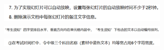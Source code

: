 ![输入图片说明](/imgs/2022-11-21/I4PKKr8CZ58ngDd1.png)

![输入图片说明](/imgs/2022-11-21/f0aS1g7Pqz0xXB9V.png)

![输入图片说明](/imgs/2022-11-21/thxbPTTKRvvoD6t8.png)
<!--stackedit_data:
eyJoaXN0b3J5IjpbNDI5MTQ3NjM2LC0xODA3MzQ0Mjk1XX0=
-->
